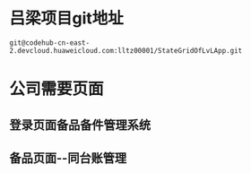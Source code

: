 # 吕梁项目git地址
```
git@codehub-cn-east-2.devcloud.huaweicloud.com:lltz00001/StateGridOfLvLApp.git
```

# 公司需要页面 
## 登录页面备品备件管理系统
## 备品页面--同台账管理
